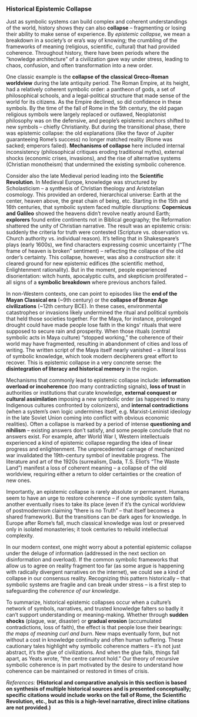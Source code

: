 ### Historical Epistemic Collapse

Just as symbolic systems can build complex and coherent understandings of the world, history shows they can also **collapse** – fragmenting or losing their ability to make sense of experience. By *epistemic collapse*, we mean a breakdown in a society’s or era’s way of knowing; the crumbling of the frameworks of meaning (religious, scientific, cultural) that had provided coherence. Throughout history, there have been periods where the “knowledge architecture” of a civilization gave way under stress, leading to chaos, confusion, and often transformation into a new order.

One classic example is the **collapse of the classical Greco-Roman worldview** during the late antiquity period. The Roman Empire, at its height, had a relatively coherent symbolic order: a pantheon of gods, a set of philosophical schools, and a legal-political structure that made sense of the world for its citizens. As the Empire declined, so did confidence in these symbols. By the time of the fall of Rome in the 5th century, the old pagan religious symbols were largely replaced or outlawed, Neoplatonist philosophy was on the defensive, and people’s epistemic anchors shifted to new symbols – chiefly Christianity. But during the transitional phase, there was epistemic collapse: the old explanations (like the favor of Jupiter guaranteeing Rome’s success) no longer matched reality (Rome was sacked; emperors failed). **Mechanisms of collapse** here included internal inconsistency (philosophical critiques eroding traditional myths), external shocks (economic crises, invasions), and the rise of alternative systems (Christian monotheism) that undermined the existing symbolic coherence.

Consider also the late Medieval period leading into the **Scientific Revolution**. In Medieval Europe, knowledge was structured by Scholasticism – a synthesis of Christian theology and Aristotelian cosmology. This provided an ordered, hierarchical universe: Earth at the center, heaven above, the great chain of being, etc. Starting in the 15th and 16th centuries, that symbolic system faced multiple disruptions: **Copernicus and Galileo** showed the heavens didn’t revolve neatly around Earth; **explorers** found entire continents not in Biblical geography; the Reformation shattered the unity of Christian narrative. The result was an epistemic crisis: suddenly the criteria for truth were contested (Scripture vs. observation vs. Church authority vs. individual reason). It’s telling that in Shakespeare’s plays (early 1600s), we find characters expressing cosmic uncertainty (“The frame of heaven is broken” sentiment) – reflecting the collapse of the old order’s certainty. This collapse, however, was also a *construction site*: it cleared ground for new epistemic edifices (the scientific method, Enlightenment rationality). But in the moment, people experienced disorientation: witch hunts, apocalyptic cults, and skepticism proliferated – all signs of a **symbolic breakdown** where previous anchors failed.

In non-Western contexts, one can point to episodes like the **end of the Mayan Classical era** (~9th century) or the **collapse of Bronze Age civilizations** (~12th century BCE). In these cases, environmental catastrophes or invasions likely undermined the ritual and political symbols that held those societies together. For the Maya, for instance, prolonged drought could have made people lose faith in the kings’ rituals that were supposed to secure rain and prosperity. When those rituals (central symbolic acts in Maya culture) “stopped working,” the coherence of their world may have fragmented, resulting in abandonment of cities and loss of writing. The written script of the Maya itself nearly vanished – a literal loss of symbolic knowledge, which took modern decipherers great effort to recover. This is epistemic collapse in a very concrete sense: the **disintegration of literacy and historical memory** in the region.

Mechanisms that commonly lead to epistemic collapse include: **information overload or incoherence** (too many contradicting signals), **loss of trust** in authorities or institutions that curate knowledge, **external conquest or cultural assimilation** imposing a new symbolic order (as happened to many Indigenous cultures confronted by colonizers), and **internal contradictions** (when a system’s own logic undermines itself, e.g. Marxist-Leninist ideology in the late Soviet Union coming into conflict with obvious economic realities). Often a collapse is marked by a period of intense **questioning and nihilism** – existing answers don’t satisfy, and some people conclude that no answers exist. For example, after World War I, Western intellectuals experienced a kind of epistemic collapse regarding the idea of linear progress and enlightenment. The unprecedented carnage of mechanized war invalidated the 19th-century symbol of inevitable progress. The literature and art of the 1920s (surrealism, Dada, T.S. Eliot’s “The Waste Land”) manifest a loss of coherent meaning – a collapse of the old worldview, requiring either a return to older certainties or the creation of new ones.

Importantly, an epistemic collapse is rarely absolute or permanent. Humans seem to have an urge to restore coherence – if one symbolic system fails, another eventually rises to take its place (even if it’s the cynical worldview of postmodernism claiming “there is no Truth” – that itself becomes a shared framework). But the transitions can be dark ages for knowledge. In Europe after Rome’s fall, much classical knowledge was lost or preserved only in isolated monasteries; it took centuries to rebuild intellectual complexity.

In our modern context, one might worry about a potential epistemic collapse under the deluge of information (addressed in the next section on disinformation and overload). If the common symbolic frameworks that allow us to agree on reality fragment too far (as some argue is happening with radically divergent narratives on the internet), we could see a kind of collapse in our consensus reality. Recognizing this pattern historically – that symbolic systems are fragile and can break under stress – is a first step to safeguarding the *coherence of our knowledge*.

To summarize, historical epistemic collapses occur when a culture’s network of symbols, narratives, and trusted knowledge falters so badly it can’t support understanding or meaning-making. Whether through **sudden shocks** (plague, war, disaster) or **gradual erosion** (accumulated contradictions, loss of faith), the effect is that people lose their bearings: *the maps of meaning curl and burn*. New maps eventually form, but not without a cost in knowledge continuity and often human suffering. These cautionary tales highlight why symbolic coherence matters – it’s not just abstract, it’s the glue of civilizations. And when the glue fails, things fall apart, as Yeats wrote, “the centre cannot hold.” Our theory of recursive symbolic coherence is in part motivated by the desire to understand how coherence can be maintained or restored in times of crisis.

*References:* **(Historical and comparative analysis in this section is based on synthesis of multiple historical sources and is presented conceptually; specific citations would include works on the fall of Rome, the Scientific Revolution, etc., but as this is a high-level narrative, direct inline citations are not provided.)**
